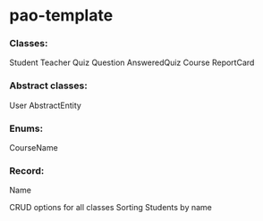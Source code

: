 # pao-template


### Classes:
Student
Teacher
Quiz
Question
AnsweredQuiz
Course
ReportCard


### Abstract classes:
User
AbstractEntity

### Enums:
CourseName

### Record:
Name

CRUD options for all classes
Sorting Students by name
